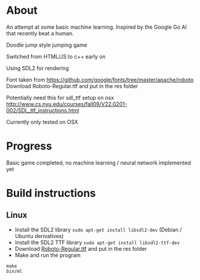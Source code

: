 # About

An attempt at some basic machine learning. Inspired by the Google Go AI that recently beat a human.

Doodle jump style jumping game

Switched from HTML/JS to c++ early on

Using SDL2 for rendering

Font taken from https://github.com/google/fonts/tree/master/apache/roboto
Download Roboto-Regular.ttf and put in the res folder

Potentially need this for sdl_ttf setup on osx http://www.cs.nyu.edu/courses/fall09/V22.0201-002/SDL_ttf_instructions.html

Currently only tested on OSX

# Progress
Basic game completed, no machine learning / neural network implemented yet

# Build instructions
## Linux

* Install the SDL2 library `sudo apt-get install libsdl2-dev` (Debian / Ubuntu derivatives)
* Install the SDL2 TTF library `sudo apt-get install libsdl2-ttf-dev`
* Download [Roboto-Regular.ttf](https://github.com/google/fonts/tree/master/apache/roboto) and put in the res folder
* Make and run the program
```
make
bin/ml
```
